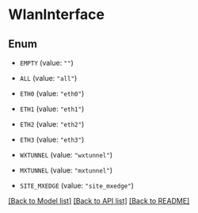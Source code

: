 # WlanInterface

## Enum


* `EMPTY` (value: `""`)

* `ALL` (value: `"all"`)

* `ETH0` (value: `"eth0"`)

* `ETH1` (value: `"eth1"`)

* `ETH2` (value: `"eth2"`)

* `ETH3` (value: `"eth3"`)

* `WXTUNNEL` (value: `"wxtunnel"`)

* `MXTUNNEL` (value: `"mxtunnel"`)

* `SITE_MXEDGE` (value: `"site_mxedge"`)


[[Back to Model list]](../README.md#documentation-for-models) [[Back to API list]](../README.md#documentation-for-api-endpoints) [[Back to README]](../README.md)


